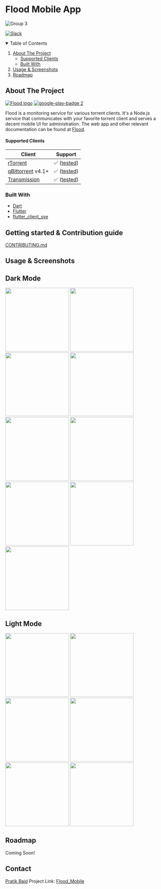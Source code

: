 # Flood Mobile App

![Group 3](https://user-images.githubusercontent.com/52864956/118592164-24de8280-b7c3-11eb-95f3-f575fd75d356.png)

[![Slack](https://img.shields.io/badge/chat-on_slack-purple.svg?style=for-the-badge&logo=slack)](https://slackinvite.ccextractor.org/)

<!-- TABLE OF CONTENTS -->
<details open="open">
  <summary>Table of Contents</summary>
  <ol>
    <li>
      <a href="#about-the-project">About The Project</a>
      <ul>
        <li><a href="#supported-clients">Supported Clients</a></li>
        <li><a href="#built-with">Built With</a></li>
      </ul>
    </li>
    <li><a href="#usage & screenshot">Usage & Screenshots</a></li>
    <li><a href="#roadmap">Roadmap</a></li>
  </ol>
</details>

<!-- ABOUT THE PROJECT -->

## About The Project

[![Flood logo](https://github.com/jesec/flood/raw/master/flood.svg)](https://flood.js.org)
[![google-play-badge 2](https://user-images.githubusercontent.com/52864956/131207547-d6005fd4-ddff-455e-b86f-bea1460dbad9.png)](https://play.google.com/store/apps/details?id=com.hustlecreatives.flood_mobile)

Flood is a monitoring service for various torrent clients. It's a Node.js service that communicates with your favorite
torrent client and serves a decent mobile UI for administration. The web app and other relevant documentation can be
found at [Flood](https://github.com/jesec/flood).

#### Supported Clients

| Client                                                          | Support                                                                                                      |
| --------------------------------------------------------------- | ------------------------------------------------------------------------------------------------------------ |
| [rTorrent](https://github.com/rakshasa/rtorrent)                | :white_check_mark: ([tested](https://github.com/jesec/flood/blob/master/server/.jest/rtorrent.setup.js))     |
| [qBittorrent](https://github.com/qbittorrent/qBittorrent) v4.1+ | :white_check_mark: ([tested](https://github.com/jesec/flood/blob/master/server/.jest/qbittorrent.setup.js))  |
| [Transmission](https://github.com/transmission/transmission)    | :white_check_mark: ([tested](https://github.com/jesec/flood/blob/master/server/.jest/transmission.setup.js)) |

### Built With

- [Dart](https://dart.dev/)
- [Flutter](https://flutter.dev/)
- [flutter_client_sse](https://github.com/pratikbaid3/flutter_client_sse)

<!-- GETTING STARTED & CONTRIBUTING -->

## Getting started & Contribution guide

[CONTRIBUTING.md](https://github.com/CCExtractor/Flood_Mobile/blob/master/CONTRIBUTING.md)

<!-- USAGE EXAMPLES -->

## Usage & Screenshots

## Dark Mode

<img src='screenshots/1.png' width=200></img>
<img src='screenshots/2.png' width=200></img>
<img src='screenshots/3.png' width=200></img>
<img src='screenshots/4.png' width=200></img>
<img src='screenshots/5.png' width=200></img>
<img src='screenshots/6.png' width=200></img>
<img src='screenshots/7.png' width=200></img>
<img src='screenshots/8.png' width=200></img>
<img src='screenshots/9.png' width=200></img>

## Light Mode

<img src='screenshots/10.png' width=200></img>
<img src='screenshots/11.png' width=200></img>
<img src='screenshots/12.png' width=200></img>
<img src='screenshots/13.png' width=200></img>
<img src='screenshots/14.png' width=200></img>
<img src='screenshots/15.png' width=200></img>

<!-- ROADMAP -->

## Roadmap

Coming Soon!

<!-- CONTACT -->

## Contact

[Pratik Baid](https://www.linkedin.com/in/pratik-baid-aa253980/)
Project Link: [Flood_Mobile](https://github.com/CCExtractor/Flood_Mobile)
